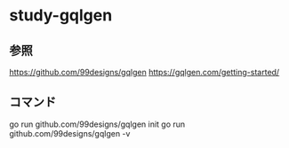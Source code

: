 # study-gqlgen

## 参照
https://github.com/99designs/gqlgen
https://gqlgen.com/getting-started/

## コマンド
go run github.com/99designs/gqlgen init
go run github.com/99designs/gqlgen -v
